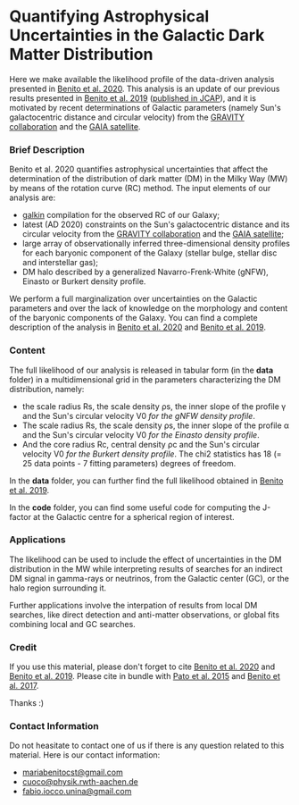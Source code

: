 # Quantifying Astrophysical Uncertainties in the Galactic Dark Matter Distribution 

Here we make available the likelihood profile of the data-driven analysis presented in 
[Benito et al. 2020](arXiv:XXXX.XXXX). This analysis is an update of our previous results presented in [Benito et al. 2019](https://arxiv.org/abs/1901.02460) ([published in JCAP](https://doi.org/10.1088/1475-7516/2019/03/033)), and it is motivated by recent determinations of Galactic parameters (namely Sun's galactocentric distance and circular velocity) from the [GRAVITY collaboration](https://arxiv.org/abs/1904.05721) and the [GAIA satellite](https://iopscience.iop.org/article/10.3847/1538-4357/aaf648).

### Brief Description

Benito et al. 2020 quantifies astrophysical uncertainties that affect the determination of the distribution of dark matter (DM) in the Milky Way (MW) by means of the rotation curve (RC) method.
The input elements of our analysis are:
* [galkin](https://github.com/galkintool/galkin) compilation for the observed RC of our Galaxy;
* latest (AD 2020) constraints on the Sun's galactocentric distance and its circular velocity from the [GRAVITY collaboration](https://arxiv.org/abs/1904.05721) and the [GAIA satellite](https://iopscience.iop.org/article/10.3847/1538-4357/aaf648);
* large array of observationally inferred three-dimensional density profiles for each baryonic component of the Galaxy (stellar bulge, stellar disc and interstellar gas);
* DM halo described by a generalized Navarro-Frenk-White (gNFW), Einasto or Burkert density profile.

We perform a full marginalization over uncertainties on the Galactic parameters and over the lack of knowledge on the morphology and content of the baryonic components of the Galaxy. You can find a complete description of the analysis in [Benito et al. 2020](arXiv:XXXX.XXXX) and [Benito et al. 2019](https://arxiv.org/abs/1901.02460).

### Content

The full likelihood of our analysis is released in tabular form (in the **data** folder) in a multidimensional grid in the parameters characterizing the DM distribution, namely:
* the scale radius Rs, the scale density ρs, the inner slope of the profile γ and the Sun's circular velocity V0 *for the gNFW density profile*.
* The scale radius Rs, the scale density ρs, the inner slope of the profile α and the Sun's circular velocity V0 *for the Einasto density profile*.
* And the core radius Rc, central density ρc and the Sun's circular velocity V0 *for the Burkert density profile*.
The chi2 statistics has 18 (= 25 data points - 7 fitting parameters) degrees of freedom.

In the **data** folder, you can further find the full likelihood obtained in [Benito et al. 2019](https://arxiv.org/abs/1901.02460).


In the **code** folder, you can find some useful code for computing the J-factor at the Galactic centre for a spherical region of interest.

### Applications

The likelihood can be used to include the effect of uncertainties in the DM distribution in the MW while interpreting results of searches for an indirect DM signal in gamma-rays or neutrinos, from the Galactic center (GC), or the halo region surrounding it.

Further applications involve the interpation of results from local DM searches, like direct detection and anti-matter observations, or global fits combining local and GC searches.

### Credit

If you use this material, please don't forget to cite [Benito et al. 2020](arXiv:XXXX.XXXX) and [Benito et al. 2019](https://doi.org/10.1088/1475-7516/2019/03/033). Please cite in bundle with [Pato et al. 2015](https://iopscience.iop.org/article/10.1088/1475-7516/2015/12/001) and [Benito et al. 2017](https://iopscience.iop.org/article/10.1088/1475-7516/2017/02/007/meta). 

Thanks :)

### Contact Information

Do not heasitate to contact one of us if there is any question related to this material. 
Here is our contact information:
* mariabenitocst@gmail.com
* cuoco@physik.rwth-aachen.de
* fabio.iocco.unina@gmail.com
